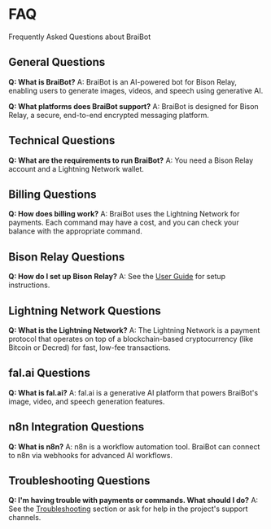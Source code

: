 # FAQ

Frequently Asked Questions about BraiBot

## General Questions

**Q: What is BraiBot?**
A: BraiBot is an AI-powered bot for Bison Relay, enabling users to generate images, videos, and speech using generative AI.

**Q: What platforms does BraiBot support?**
A: BraiBot is designed for Bison Relay, a secure, end-to-end encrypted messaging platform.

## Technical Questions

**Q: What are the requirements to run BraiBot?**
A: You need a Bison Relay account and a Lightning Network wallet.

## Billing Questions

**Q: How does billing work?**
A: BraiBot uses the Lightning Network for payments. Each command may have a cost, and you can check your balance with the appropriate command.

## Bison Relay Questions

**Q: How do I set up Bison Relay?**
A: See the [User Guide](User-Guide#prerequisites) for setup instructions.

## Lightning Network Questions

**Q: What is the Lightning Network?**
A: The Lightning Network is a payment protocol that operates on top of a blockchain-based cryptocurrency (like Bitcoin or Decred) for fast, low-fee transactions.

## fal.ai Questions

**Q: What is fal.ai?**
A: fal.ai is a generative AI platform that powers BraiBot's image, video, and speech generation features.

## n8n Integration Questions

**Q: What is n8n?**
A: n8n is a workflow automation tool. BraiBot can connect to n8n via webhooks for advanced AI workflows.

## Troubleshooting Questions

**Q: I'm having trouble with payments or commands. What should I do?**
A: See the [Troubleshooting](User-Guide#troubleshooting) section or ask for help in the project's support channels. 